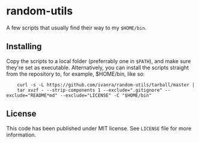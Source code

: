 # random-utils

A few scripts that usually find their way to my `$HOME/bin`.

## Installing

Copy the scripts to a local folder (preferrably one in `$PATH`), and make sure they're set as executable.
Alternatively, you can install the scripts straight from the repository to, for example, $HOME/bin, like so:

		curl -s -L https://github.com/ivanra/random-utils/tarball/master |
		tar xvzf - --strip-components 1 --exclude=".gitignore" --exclude="README*md" --exclude="LICENSE" -C "$HOME/bin"

## License

This code has been published under MIT license. See `LICENSE` file for more information.
